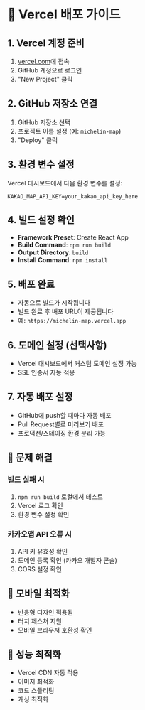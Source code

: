 # 🚀 Vercel 배포 가이드

## 1. Vercel 계정 준비
1. [vercel.com](https://vercel.com)에 접속
2. GitHub 계정으로 로그인
3. "New Project" 클릭

## 2. GitHub 저장소 연결
1. GitHub 저장소 선택
2. 프로젝트 이름 설정 (예: `michelin-map`)
3. "Deploy" 클릭

## 3. 환경 변수 설정
Vercel 대시보드에서 다음 환경 변수를 설정:

```
KAKAO_MAP_API_KEY=your_kakao_api_key_here
```

## 4. 빌드 설정 확인
- **Framework Preset**: Create React App
- **Build Command**: `npm run build`
- **Output Directory**: `build`
- **Install Command**: `npm install`

## 5. 배포 완료
- 자동으로 빌드가 시작됩니다
- 빌드 완료 후 배포 URL이 제공됩니다
- 예: `https://michelin-map.vercel.app`

## 6. 도메인 설정 (선택사항)
- Vercel 대시보드에서 커스텀 도메인 설정 가능
- SSL 인증서 자동 적용

## 7. 자동 배포 설정
- GitHub에 push할 때마다 자동 배포
- Pull Request별로 미리보기 배포
- 프로덕션/스테이징 환경 분리 가능

## 🔧 문제 해결

### 빌드 실패 시
1. `npm run build` 로컬에서 테스트
2. Vercel 로그 확인
3. 환경 변수 설정 확인

### 카카오맵 API 오류 시
1. API 키 유효성 확인
2. 도메인 등록 확인 (카카오 개발자 콘솔)
3. CORS 설정 확인

## 📱 모바일 최적화
- 반응형 디자인 적용됨
- 터치 제스처 지원
- 모바일 브라우저 호환성 확인

## 🚀 성능 최적화
- Vercel CDN 자동 적용
- 이미지 최적화
- 코드 스플리팅
- 캐싱 최적화
